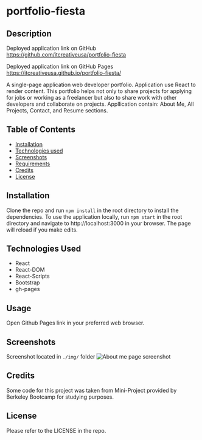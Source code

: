 # portfolio-fiesta

## Description

Deployed application link on GitHub
https://github.com/itcreativeusa/portfolio-fiesta

Deployed application link on GitHub Pages
https://itcreativeusa.github.io/portfolio-fiesta/

A single-page application web developer portfolio. Application use React to render content. This portfolio helps not only to share projects for applying for jobs or working as a freelancer but also to share work with other developers and collaborate on projects.
Appllication contain: About Me, All Projects, Contact, and Resume sections.

## Table of Contents

- [Installation](#installation)
- [Technologies used](#technologies-used)
- [Screenshots](#screenshots)
- [Requirements](#requirements)
- [Credits](#credits)
- [License](#license)

## Installation

Clone the repo and run `npm install` in the root directory to install the dependencies. To use the application locally, run `npm start` in the root directory and navigate to http://localhost:3000 in your browser. The page will reload if you make edits.

## Technologies Used

- React
- React-DOM
- React-Scripts
- Bootstrap
- gh-pages

## Usage

Open Github Pages link in your preferred web browser.

## Screenshots

Screenshot located in `./img/` folder
![About me page screenshot](./img/screenshot.png)

## Credits

Some code for this project was taken from Mini-Project provided by Berkeley Bootcamp for studying purposes.

## License

Please refer to the LICENSE in the repo.
